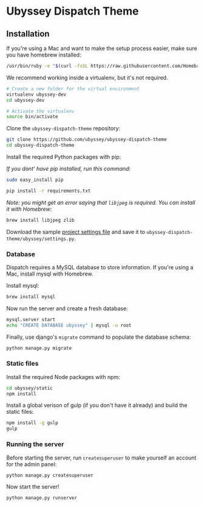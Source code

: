 # Ubyssey Dispatch Theme

## Installation

If you're using a Mac and want to make the setup process easier, make sure you have homebrew installed:

```bash
/usr/bin/ruby -e "$(curl -fsSL https://raw.githubusercontent.com/Homebrew/install/master/install)"
```

We recommend working inside a virtualenv, but it's not required.

```bash
# Create a new folder for the virtual environment
virtualenv ubyssey-dev
cd ubyssey-dev

# Activate the virtualenv
source bin/activate
```

Clone the `ubyssey-dispatch-theme` repository:

```bash
git clone https://github.com/ubyssey/ubyssey-dispatch-theme
cd ubyssey-dispatch-theme
```

Install the required Python packages with pip:

_If you dont' have pip installed, run this command:_
```bash
sudo easy_install pip
```

```bash
pip install -r requirements.txt
```

_Note: you might get an error saying that `libjpeg` is required. You can install it with Homebrew:_

```bash
brew install libjpeg zlib
```

Download the sample [project settings file](https://ubyssey.s3.amazonaws.com/settings.py) and save it to `ubyssey-dispatch-theme/ubyssey/settings.py`.

### Database

Dispatch requires a MySQL database to store information. If you're using a Mac, install mysql with Homebrew. 

Install mysql:

```bash
brew install mysql
```

Now run the server and create a fresh database:

```bash
mysql.server start
echo "CREATE DATABASE ubyssey" | mysql -u root
```

Finally, use django's `migrate` command to populate the database schema:

```bash
python manage.py migrate
```

### Static files

Install the required Node packages with npm:

```bash
cd ubyssey/static
npm install
```

Install a global verison of gulp (if you don't have it already) and build the static files:

```bash
npm install -g gulp
gulp
```

### Running the server

Before starting the server, run `createsuperuser` to make yourself an account for the admin panel:

```bash
python manage.py createsuperuser
```

Now start the server!

```bash
python manage.py runserver
```


